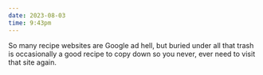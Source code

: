 ```yaml
---
date: 2023-08-03
time: 9:43pm
---
```

So many recipe websites are Google ad hell, but buried under all that trash is occasionally a good recipe to copy down so you never, ever need to visit that site again.